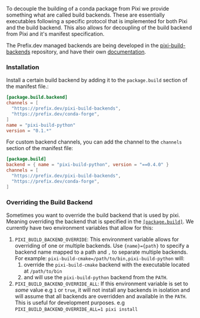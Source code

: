 To decouple the building of a conda package from Pixi we provide something what are called build backends. These are essentially executables following a specific protocol that is implemented for both Pixi and the build backend. This also allows for decoupling of the build backend from Pixi and it's manifest specification.

The Prefix.dev managed backends are being developed in the [pixi-build-backends](https://github.com/prefix-dev/pixi-build-backends) repository, and have their own [documentation](https://prefix-dev.github.io/pixi-build-backends/).

### Installation

Install a certain build backend by adding it to the `package.build` section of the manifest file.:

```toml
[package.build.backend]
channels = [
  "https://prefix.dev/pixi-build-backends",
  "https://prefix.dev/conda-forge",
]
name = "pixi-build-python"
version = "0.1.*"

```

For custom backend channels, you can add the channel to the `channels` section of the manifest file:

```toml
[package.build]
backend = { name = "pixi-build-python", version = "==0.4.0" }
channels = [
  "https://prefix.dev/pixi-build-backends",
  "https://prefix.dev/conda-forge",
]

```

### Overriding the Build Backend

Sometimes you want to override the build backend that is used by pixi. Meaning overriding the backend that is specified in the [`[package.build]`](../../reference/pixi_manifest/#build-table). We currently have two environment variables that allow for this:

1. `PIXI_BUILD_BACKEND_OVERRIDE`: This environment variable allows for overriding of one or multiple backends. Use `{name}={path}` to specify a backend name mapped to a path and `,` to separate multiple backends. For example: `pixi-build-cmake=/path/to/bin,pixi-build-python` will:
   1. override the `pixi-build-cmake` backend with the executable located at `/path/to/bin`
   1. and will use the `pixi-build-python` backend from the `PATH`.
1. `PIXI_BUILD_BACKEND_OVERRIDE_ALL`: If this environment variable is set to *some* value e.g `1` or `true`, it will not install any backends in isolation and will assume that all backends are overridden and available in the `PATH`. This is useful for development purposes. e.g `PIXI_BUILD_BACKEND_OVERRIDE_ALL=1 pixi install`
